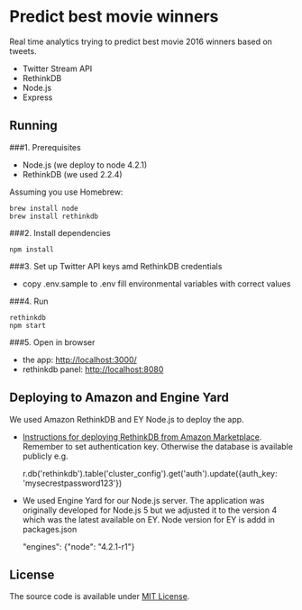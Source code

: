 Predict best movie winners
==========================

Real time analytics trying to predict best movie 2016 winners based on tweets. 
* Twitter Stream API
* RethinkDB
* Node.js
* Express

## Running

###1. Prerequisites

* Node.js (we deploy to node 4.2.1)
* RethinkDB (we used 2.2.4)

Assuming you use Homebrew:   

    brew install node  
    brew install rethinkdb

###2. Install dependencies

    npm install
  
###3. Set up Twitter API keys amd RethinkDB credentials
* copy .env.sample to .env fill environmental variables with correct values

###4. Run
    
    rethinkdb    
    npm start
  
###5. Open in browser
* the app: [http://localhost:3000/](http://localhost:3000/)
* rethinkdb panel: [http://localhost:8080](http://localhost:8080/)

## Deploying to Amazon and Engine Yard

We used Amazon RethinkDB and EY Node.js to deploy the app.

* [Instructions for deploying RethinkDB from Amazon Marketplace](https://www.rethinkdb.com/docs/paas/). Remember to set
authentication key. Otherwise the database is available publicly e.g.


    r.db('rethinkdb').table('cluster_config').get('auth').update({auth_key: 'mysecrestpassword123'})

* We used Engine Yard for our Node.js server. The application was originally developed for Node.js 5 but we adjusted it 
to the version 4 which was the latest available on EY. Node version for EY is addd in packages.json
 

    "engines": {"node": "4.2.1-r1"} 
    
    
## License

The source code is available under [MIT License](License).


